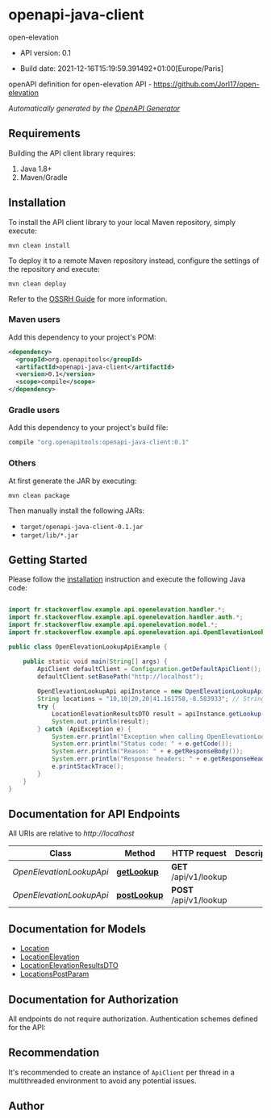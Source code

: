 # openapi-java-client

open-elevation

- API version: 0.1

- Build date: 2021-12-16T15:19:59.391492+01:00[Europe/Paris]

openAPI definition for open-elevation API - https://github.com/Jorl17/open-elevation


*Automatically generated by the [OpenAPI Generator](https://openapi-generator.tech)*

## Requirements

Building the API client library requires:

1. Java 1.8+
2. Maven/Gradle

## Installation

To install the API client library to your local Maven repository, simply execute:

```shell
mvn clean install
```

To deploy it to a remote Maven repository instead, configure the settings of the repository and execute:

```shell
mvn clean deploy
```

Refer to the [OSSRH Guide](http://central.sonatype.org/pages/ossrh-guide.html) for more information.

### Maven users

Add this dependency to your project's POM:

```xml
<dependency>
  <groupId>org.openapitools</groupId>
  <artifactId>openapi-java-client</artifactId>
  <version>0.1</version>
  <scope>compile</scope>
</dependency>
```

### Gradle users

Add this dependency to your project's build file:

```groovy
compile "org.openapitools:openapi-java-client:0.1"
```

### Others

At first generate the JAR by executing:

```shell
mvn clean package
```

Then manually install the following JARs:

- `target/openapi-java-client-0.1.jar`
- `target/lib/*.jar`

## Getting Started

Please follow the [installation](#installation) instruction and execute the following Java code:

```java

import fr.stackoverflow.example.api.openelevation.handler.*;
import fr.stackoverflow.example.api.openelevation.handler.auth.*;
import fr.stackoverflow.example.api.openelevation.model.*;
import fr.stackoverflow.example.api.openelevation.api.OpenElevationLookupApi;

public class OpenElevationLookupApiExample {

    public static void main(String[] args) {
        ApiClient defaultClient = Configuration.getDefaultApiClient();
        defaultClient.setBasePath("http://localhost");
        
        OpenElevationLookupApi apiInstance = new OpenElevationLookupApi(defaultClient);
        String locations = "10,10|20,20|41.161758,-8.583933"; // String | List of locations, separated by | in latitude, longitude format, similar to the Google Elevation API
        try {
            LocationElevationResultsDTO result = apiInstance.getLookup(locations);
            System.out.println(result);
        } catch (ApiException e) {
            System.err.println("Exception when calling OpenElevationLookupApi#getLookup");
            System.err.println("Status code: " + e.getCode());
            System.err.println("Reason: " + e.getResponseBody());
            System.err.println("Response headers: " + e.getResponseHeaders());
            e.printStackTrace();
        }
    }
}

```

## Documentation for API Endpoints

All URIs are relative to *http://localhost*

Class | Method | HTTP request | Description
------------ | ------------- | ------------- | -------------
*OpenElevationLookupApi* | [**getLookup**](docs/OpenElevationLookupApi.md#getLookup) | **GET** /api/v1/lookup | 
*OpenElevationLookupApi* | [**postLookup**](docs/OpenElevationLookupApi.md#postLookup) | **POST** /api/v1/lookup | 


## Documentation for Models

 - [Location](docs/Location.md)
 - [LocationElevation](docs/LocationElevation.md)
 - [LocationElevationResultsDTO](docs/LocationElevationResultsDTO.md)
 - [LocationsPostParam](docs/LocationsPostParam.md)


## Documentation for Authorization

All endpoints do not require authorization.
Authentication schemes defined for the API:

## Recommendation

It's recommended to create an instance of `ApiClient` per thread in a multithreaded environment to avoid any potential issues.

## Author



